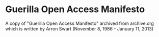 # Guerilla Open Access Manifesto 

A copy of  "Guerilla Open Access Manifesto" archived from archive.org  which is written by Arron Swart (November 8, 1986 - January 11, 2013)
